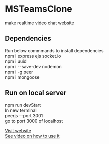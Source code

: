 # MSTeamsClone
make realtime video chat website

## Dependencies
Run below commmands to install dependencies\
npm i express ejs socket.io\
npm i uuid\
npm i --save-dev nodemon\
npm i -g peer\
npm i mongoose

## Run on local server
npm run devStart\
In new terminal\
peerjs --port 3001\
go to port 3000 of localhost

[Visit website](https://teams-clone-tanmay-aeron.herokuapp.com/)\
[See video on how to use it](https://www.youtube.com/watch?v=CGB8E6XUjWg)
